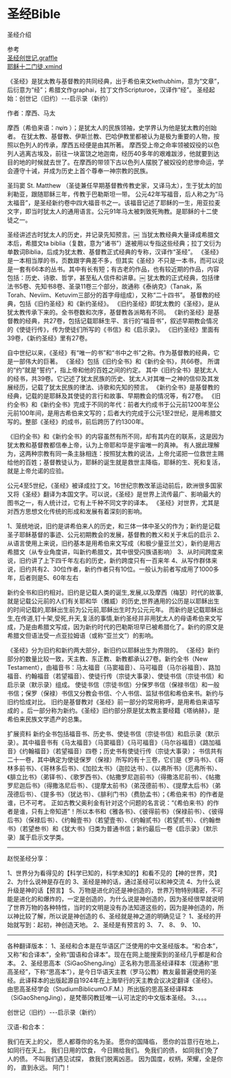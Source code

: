 # 圣经Bible


圣经介绍

参考  
[圣经创世记.graffle](https://github.com/youngzil/notes/tree/master/Books/commonsense/Bible/圣经创世记.graffle)  
[耶稣十二门徒.xmind](https://github.com/youngzil/notes/tree/master/Books/commonsense/Bible/耶稣十二门徒.xmind)  




《圣经》是犹太教与基督教的共同经典，出于希伯来文kethubhim，意为“文章”，后衍意为“经”；希腊文作graphai，拉丁文作Scripturoe，汉译作“经”。
圣经起始：创世记（旧约）---启示录（新约）



作者：摩西、马太

摩西（希伯来语：מֹשֶׁה‎ ）；是犹太人的民族领袖，史学界认为他是犹太教的创始者。
在犹太教、基督教、伊斯兰教、巴哈伊教里都被认为是极为重要的人物，按照以色列人的传承，摩西五经便是由其所著。
摩西受上帝之命率领被奴役的以色列人逃离古埃及，前往一块富饶之地迦南，经历40多年的艰难跋涉，他就要到达目的地的时候就去世了。在摩西的带领下古以色列人摆脱了被奴役的悲惨命运，学会遵守十诫，并成为历史上首个尊奉一神宗教的民族。

圣玛窦 St. Matthew （圣徒兼任早期基督教传教史家，又译马太），生于犹太的加利勒亚，跟随耶稣三年，传教于巴勒斯坦一带。
公元42年写福音，后人称之为“马太福音”，是圣经新约卷中四大福音书之一。该福音记述了耶稣的一生，用亚拉麦文字，即当时犹太人的通用语言。公元91年马太被刺致死殉教。是耶稣的十二使徒之一。



圣经讲述古时犹太人的历史，并记录先知预言。￼
当犹太教经典大量译成希腊文本后，希腊文ta biblia（复数，意为“诸书”）遂被用以专指这些经典；拉丁文衍为单数词Biblia，后成为犹太教、基督教正式经典的专称，汉译作“圣经”。
《圣经》是一本相当厚的书，页数跟字典差不多，但其实《圣经》不只是一本书，而可以说是一套有66本的丛书。其中有长有短；有古老的作品，也有较近期的作品，内容包括：历史、诗歌、哲学，甚至私人信件和讲章。￼
犹太教的正式经典，包括律法书5卷、先知书8卷、圣录11卷三个部分，故通称《泰纳克》（Tanak，系Torah、Neviim、Ketuvim三部分的首字母组成），又称“二十四书”。
基督教的经典，包括《旧约圣经》和《新约圣经》。
《旧约圣经》即犹太教的《圣经》，是从犹太教传承下来的。全书卷数和次序，基督教各派略有不同。
《新约圣经》是基督教的经典，共27卷，包括记载耶稣生平、言行的“福音书”，叙述早期教会情况的《使徒行传》，传为使徒们所写的《书信》和《启示录》。
《旧约圣经》里面有39卷，《新约圣经》里有27卷。



自中世纪以来，《圣经》有“唯一的书”和“书中之书”之称。作为基督教的经典，它是一部伟大的巨著。
《圣经》包括《旧约全书》和《新约全书》，共66卷。
所谓的“约”就是“誓约”，指上帝和他的百姓之间的约定。
其中《旧约全书》是犹太人的经书，共39卷。它记述了犹太民族的历史、犹太人对其唯一之神的信仰及其发展经历，记载了犹太民族的律法、诗歌和先知的预言。
《新约全书》是基督教的经典，记载的是耶稣及其使徒的言行和故事、早期教会的情况等，有27卷。
《旧约全书》和《新约全书》完成于不同的年代：前者大约成书于公元前1200年至公元前100年间，是用古希伯来文写的；后者大约完成于公元1至2世纪，是用希腊文写的。整部《圣经》的成书，前后跨历了约1300年。

《旧约全书》和《新约全书》的内容虽然有所不同，却有其内在的联系，这是因为犹太教和基督教都信奉上帝，认为上帝耶和华是宇宙唯一的真神。
有人据此理解为，这两种宗教有同一条主脉相连：按照犹太教的说法，上帝允诺把一位救世主赐给他的百姓；基督教徒认为，耶稣的诞生就是救世主降临，耶稣的生、死和复活，就是上帝允诺的应验。

公元4至5世纪，《圣经》被译成拉丁文。16世纪宗教改革运动前后，欧洲很多国家又将《圣经》翻译为本国文字。可以说，《圣经》是世界上流传最广、影响最大的图书之一，有人统计过，它有上千种不同文字的译本。
《圣经》对世界，尤其是对西方思想文化传统的形成和发展有着深刻的影响。


1、笼统地说，旧约是讲希伯来人的历史，和三体一体中圣父的作为；新约是记载圣子耶稣基督的事迹、公元初期教会的发展，基督教的教义和关于末后的启示
2、从语言使用上来说，旧约基本是用希伯来文写成（和极少量亚兰文），新约是用古希腊文（从专业角度讲，叫新约希腊文，其中很受闪族语影响）
3、从时间跨度来说，旧约讲了上下四千年左右的历史，新约跨度只有一百来年
4、从写作群体来说，旧约共有2、30位作者，新约作者只有10位。一般认为前者写成用了1000多年，后者则是5、60年左右

新约全书和旧约相对。旧约是记载人类的诞生,发展,以及摩西（梅瑟）时代的故事,就是记载公元前的人们有关耶和华（雅威）的历史,世界通用的公历是以耶稣出生的时间记载的,耶稣出生前为公元前,耶稣出生时为公元元年。
而新约是记载耶稣出生,在传道,钉十架,受死,升天,复活的事情,新约圣经并非用犹太人的母语希伯来文写成，乃是由希腊文写成，因为新约时代的巴勒斯坦早已被希腊化了。新约的原文是希腊文但语法受一点亚拉姆语（或称“亚兰文”）的影响。

《圣经》分为旧约和新约两大部分，新旧约以耶稣出生为界限的。
《圣经》新约部分的数量比较一致，天主教、东正教、新教都承认27卷。新约全书（New Testament），由福音书：马太福音（马窦福音）、马可福音（马尔谷福音）、路加福音、约翰福音（若望福音）、使徒行传（宗徒大事录）、使徒书信（宗徒书信）和启示录（默示录）组成。
使徒书信（宗徒书信）分保罗书信（保禄书信）和一般书信；保罗（保禄）书信又分教会书信、个人书信、监狱书信和希伯来书。新约与旧约恰成对比。
旧约是基督教对《圣经》前一部分的常用称呼，是用希伯来语写成的 。后一部分称为新约。《圣经》旧约部分原是犹太教主要经籍《塔纳赫》，是希伯来民族文学遗产的总集。

扩展资料
新约全书包括福音书、历史书、使徒书信（宗徒书信）和启示录（默示录）。其中福音书有《马太福音》（马窦福音）《马可福音》（马尔谷福音）《路加福音》《约翰福音》（若望福音）四卷；历史书有使徒行传（宗徒大事录）；
书信共有二十一卷，其中确定为使徒保罗（保禄）所写的有十三卷，它们是《罗马书》、《哥林多前书》、《哥林多后书》、《加拉太书》（迦拉达书）、《以弗所书》（厄弗所书）、《腓立比书》（弟铎书）、《歌罗西书》、《帖撒罗尼迦前书》（得撒洛尼前书）、《帖撒罗尼迦后书》（得撒洛尼后书）、《提摩太前书》（弟茂德前书）、《提摩太后书》（弟茂德后书）、《提多书》（犹达书）、《腓利门书》（费肋孟书）；《希伯来书》的作者是谁，已不可考。
正如古教父奥利金有针对这个问题的名言说：“《希伯来书》的作者是谁，只有上帝知道”！所以本书和《雅各书》、《彼得前书》（保禄前书）、《彼得后书》（保禄后书）、《约翰壹书》（若望壹书）、《约翰贰书》（若望贰书）、《约翰叁书》（若望叁书）和《犹大书》归类为普通书信；新约最后一卷《启示录》（默示录）属于启示文学类。






---------------------------------------------------------------------------------------------------------------------

赵悦圣经分享：

1、世界分为看得见的【科学已知的，科学未知的】和看不见的【神的世界，灵】
2、为什么说神是存在的
3、圣经是神的话，通过圣经可以和神交流
4、为什么说升级是神的话【预言】
5、万物是进化的还是神创造的，世界万物特别精密，不可能是进化的和爆炸的，一定是创造的，为什么说是神创造的，因为圣经很早就说明了世界万物的各种特性，当时的文明是没有办法知道这些的，因为是神创造的，所以神比较了解，所以说是神创造的
6、圣经就是神之道的明确见证？
    1、圣经的开始就写到：起初，神创造天地。
    2、圣经是有预言的
    3、
7、
8、
9、
10、





---------------------------------------------------------------------------------------------------------------------
各种翻译版本：
1、圣经和合本是在华语区广泛使用的中文圣经版本。“和合本”，又称“和合译本”，全称“国语和合译本”。现在在网上能搜索到的圣经几乎都是和合本。
2、圣经思高本（SiGaoShengJing）正名称为思高圣经译释本（现通称“思高圣经”，下称“思高本”），是今日华语天主教（罗马公教）教友最普遍使用的圣经。此译释本的出版起源自1924年在上海举行的天主教会议决定翻译《圣经》。
  由思高圣经学会（StudiumBiblicumO.F.M.）所出版的思高圣经译释本（SiGaoShengJing），是梵蒂冈教廷唯一认可法定的中文版本圣经。
3、。。。



创世记（旧约）---启示录（新约）



汉语-和合本：

我们在天上的父，
愿人都尊你的名为圣。
愿你的国降临，
愿你的旨意行在地上，
如同行在天上。
我们日用的饮食，
今日赐给我们。
免我们的债，
如同我们免了人的债。
不叫我们遇见试探，
救我们脱离凶恶。
因为国度，权柄，荣耀，全是你的，
直到永远。
阿门！












